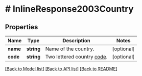 # # InlineResponse2003Country

## Properties

Name | Type | Description | Notes
------------ | ------------- | ------------- | -------------
**name** | **string** | Name of the country. | [optional] 
**code** | **string** | Two lettered country [code](https://marketplace.zoom.us/docs/api-reference/other-references/abbreviation-lists#countries). | [optional] 

[[Back to Model list]](../../README.md#documentation-for-models) [[Back to API list]](../../README.md#documentation-for-api-endpoints) [[Back to README]](../../README.md)


